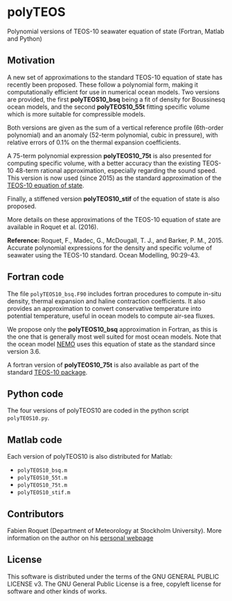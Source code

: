 # polyTEOS
Polynomial versions of TEOS-10 seawater equation of state (Fortran, Matlab and Python)

## Motivation

A new set of approximations to the standard TEOS-10 equation of state has recently been proposed. 
These follow a polynomial form, making it computationally efficient for use in numerical ocean models. 
Two versions are provided, the first **polyTEOS10\_bsq** being a fit of density for Boussinesq ocean models, 
and the second **polyTEOS10\_55t** fitting specific volume which is more suitable for compressible models.

Both versions are given as the sum of a vertical reference profile (6th-order polynomial) 
and an anomaly (52-term polynomial, cubic in pressure), with relative errors of 0.1% on the 
thermal expansion coefficients.

A 75-term polynomial expression **polyTEOS10_75t** is also presented for computing 
specific volume, with a better accuracy than the existing TEOS-10 48-term rational approximation, 
especially regarding the sound speed. This version is now used (since 2015) as the standard 
approximation of the [TEOS-10 equation of state](http://www.teos-10.org/).

Finally, a stiffened version **polyTEOS10\_stif** of the equation of state is also proposed.

More details on these approximations of the TEOS-10 equation of state are available in Roquet et al. (2016).


**Reference:** Roquet, F., Madec, G., McDougall, T. J., and Barker, P. M., 2015. Accurate polynomial expressions for the 
density and specific volume of seawater using the TEOS-10 standard. Ocean Modelling, 90:29-43.


## Fortran code

The file `polyTEOS10_bsq.F90` includes fortran procedures to compute in-situ density, thermal expansion and haline contraction coefficients.
It also provides an approximation to convert conservative temperature into potential temperature, useful in ocean models
to compute air-sea fluxes.

We propose only the **polyTEOS10_bsq** approximation in Fortran, as this is the one that is generally most well
suited for most ocean models. Note that the ocean model [NEMO](http://www.nemo-ocean.eu/) uses this equation of state
as the standard since version 3.6.

A fortran version of **polyTEOS10_75t** is also available as part of the standard [TEOS-10 package](http://www.teos-10.org/software.html).


## Python code

The four versions of polyTEOS10 are coded in the python script `polyTEOS10.py`.

## Matlab code

Each version of polyTEOS10 is also distributed for Matlab:
* `polyTEOS10_bsq.m`
* `polyTEOS10_55t.m`
* `polyTEOS10_75t.m`
* `polyTEOS10_stif.m`

## Contributors

Fabien Roquet (Department of Meteorology at Stockholm University). 
More information on the author on his [personal webpage](http://www.su.se/profiles/froqu)


## License

This software is distributed under the terms of the GNU GENERAL PUBLIC LICENSE v3. The GNU General Public License is a free, copyleft license for software and other kinds of works.



